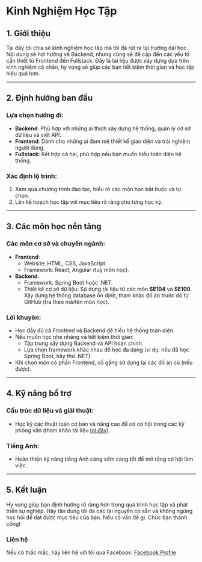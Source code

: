 # Kinh Nghiệm Học Tập

## 1. Giới thiệu
Tại đây tôi chia sẻ kinh nghiệm học tập mà tôi đã rút ra tại trường đại học. Nội dung sẽ hơi hướng về Backend, nhưng cũng sẽ đề cập đến các yếu tố cần thiết từ Frontend đến Fullstack. Đây là tài liệu được xây dựng dựa trên kinh nghiệm cá nhân, hy vọng sẽ giúp các bạn tiết kiệm thời gian và học tập hiệu quả hơn.

---

## 2. Định hướng ban đầu
### Lựa chọn hướng đi:
- **Backend**: Phù hợp với những ai thích xây dựng hệ thống, quản lý cơ sở dữ liệu và viết API.
- **Frontend**: Dành cho những ai đam mê thiết kế giao diện và trải nghiệm người dùng.
- **Fullstack**: Kết hợp cả hai, phù hợp nếu bạn muốn hiểu toàn diện hệ thống.

### Xác định lộ trình:
1. Xem qua chương trình đào tạo, hiểu rõ các môn học bắt buộc và tự chọn.
2. Lên kế hoạch học tập với mục tiêu rõ ràng cho từng học kỳ.

---

## 3. Các môn học nền tảng
### Các môn cơ sở và chuyên ngành:
- **Frontend**:
  - Website: HTML, CSS, JavaScript.
  - Framework: React, Angular (tuỳ môn học).
- **Backend**:
  - Framework: Spring Boot hoặc .NET.
  - Thiết kế cơ sở dữ liệu: Sử dụng tài liệu từ các môn **SE104** và **SE100**. Xây dựng hệ thống database ổn định, tham khảo đồ án trước đó từ GitHub (tra theo mã/tên môn học).

### Lời khuyên:
- Học đầy đủ cả Frontend và Backend để hiểu hệ thống toàn diện.
- Nếu muốn học nhẹ nhàng và tiết kiệm thời gian:
  - Tập trung xây dựng Backend và API hoàn chỉnh.
  - Lựa chọn framework khác nhau để học đa dạng (ví dụ: nếu đã học Spring Boot, hãy thử .NET).
- Khi chọn môn có phần Frontend, cố gắng sử dụng lại các đồ án cũ (nếu được).

---

## 4. Kỹ năng bổ trợ
### Cấu trúc dữ liệu và giải thuật:
- Học kỹ các thuật toán cơ bản và nâng cao để có cơ hội trong các kỳ phỏng vấn (tham khảo tài liệu [tại đây](https://github.com/huynhanx03/DSA)).

### Tiếng Anh:
- Hoàn thiện kỹ năng tiếng Anh càng sớm càng tốt để mở rộng cơ hội làm việc.

---

## 5. Kết luận
Hy vọng giúp bạn định hướng rõ ràng hơn trong quá trình học tập và phát triển sự nghiệp. Hãy tận dụng tối đa các tài nguyên có sẵn và không ngừng học hỏi để đạt được mục tiêu của bạn. Nếu có vấn đề gi. Chúc bạn thành công!

### Liên hệ
Nếu có thắc mắc, hãy liên hệ với tôi qua Facebook: [Facebook Profile](https://www.facebook.com/2003HuynhNhan/)